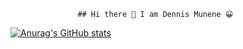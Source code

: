                    ## Hi there 👋 I am Dennis Munene 😀


[![Anurag's GitHub stats](https://github-readme-stats.vercel.app/api?username=Dennis-Munene)](https://github.com/anuraghazra/github-readme-stats)

<!--
**Dennis-Munene/Dennis-Munene** is a ✨ _special_ ✨ repository because its `README.md` (this file) appears on your GitHub profile.

Here are some ideas to get you started:

- 🔭 I’m currently working on ...
- 🌱 I’m currently learning ...
- 👯 I’m looking to collaborate on ...
- 🤔 I’m looking for help with ...
- 💬 Ask me about ...
- 📫 How to reach me: ...
- 😄 Pronouns: ...
- ⚡ Fun fact: ...
-->
